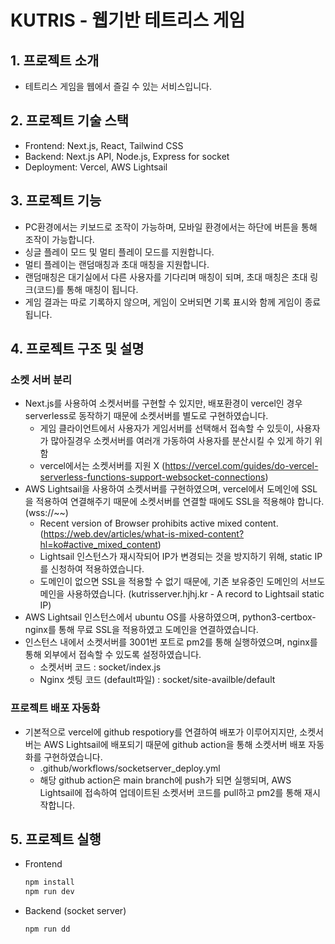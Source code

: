# KUTRIS - 웹기반 테트리스 게임

## 1. 프로젝트 소개
- 테트리스 게임을 웹에서 즐길 수 있는 서비스입니다.

## 2. 프로젝트 기술 스택
- Frontend: Next.js, React, Tailwind CSS
- Backend: Next.js API, Node.js, Express for socket
- Deployment: Vercel, AWS Lightsail
  
## 3. 프로젝트 기능
- PC환경에서는 키보드로 조작이 가능하며, 모바일 환경에서는 하단에 버튼을 통해 조작이 가능합니다.
- 싱글 플레이 모드 및 멀티 플레이 모드를 지원합니다.
- 멀티 플레이는 랜덤매칭과 초대 매칭을 지원합니다.
- 랜덤매칭은 대기실에서 다른 사용자를 기다리며 매칭이 되며, 초대 매칭은 초대 링크(코드)를 통해 매칭이 됩니다.
- 게임 결과는 따로 기록하지 않으며, 게임이 오버되면 기록 표시와 함께 게임이 종료됩니다.

## 4. 프로젝트 구조 및 설명
### 소켓 서버 분리
- Next.js를 사용하여 소켓서버를 구현할 수 있지만, 배포환경이 vercel인 경우 serverless로 동작하기 때문에 소켓서버를 별도로 구현하였습니다.
  - 게임 클라이언트에서 사용자가 게임서버를 선택해서 접속할 수 있듯이, 사용자가 많아질경우 소켓서버를 여러개 가동하여 사용자를 분산시킬 수 있게 하기 위함
  - vercel에서는 소켓서버를 지원 X (https://vercel.com/guides/do-vercel-serverless-functions-support-websocket-connections)
- AWS Lightsail을 사용하여 소켓서버를 구현하였으며, vercel에서 도메인에 SSL을 적용하여 연결해주기 때문에 소켓서버를 연결할 때에도 SSL을 적용해야 합니다. (wss://~~)
  - Recent version of Browser prohibits active mixed content. (https://web.dev/articles/what-is-mixed-content?hl=ko#active_mixed_content)
  - Lightsail 인스턴스가 재시작되어 IP가 변경되는 것을 방지하기 위해, static IP를 신청하여 적용하였습니다.
  - 도메인이 없으면 SSL을 적용할 수 없기 때문에, 기존 보유중인 도메인의 서브도메인을 사용하였습니다. (kutrisserver.hjhj.kr - A record to Lightsail static IP)
- AWS Lightsail 인스턴스에서 ubuntu OS를 사용하였으며, python3-certbox-nginx를 통해 무료 SSL을 적용하였고 도메인을 연결하였습니다.
- 인스턴스 내에서 소켓서버를 3001번 포트로 pm2를 통해 실행하였으며, nginx를 통해 외부에서 접속할 수 있도록 설정하였습니다.
  - 소켓서버 코드 : socket/index.js
  - Nginx 셋팅 코드 (default파일) : socket/site-availble/default

### 프로젝트 배포 자동화 
- 기본적으로 vercel에 github respotiory를 연결하여 배포가 이루어지지만, 소켓서버는 AWS Lightsail에 배포되기 때문에 github action을 통해 소켓서버 배포 자동화를 구현하였습니다.
  - .github/workflows/socketserver_deploy.yml
  - 해당 github action은 main branch에 push가 되면 실행되며, AWS Lightsail에 접속하여 업데이트된 소켓서버 코드를 pull하고 pm2를 통해 재시작합니다.
  


## 5. 프로젝트 실행 
- Frontend
  ```bash
  npm install
  npm run dev
  ```
- Backend (socket server)
  ```bash
  npm run dd
  ```
